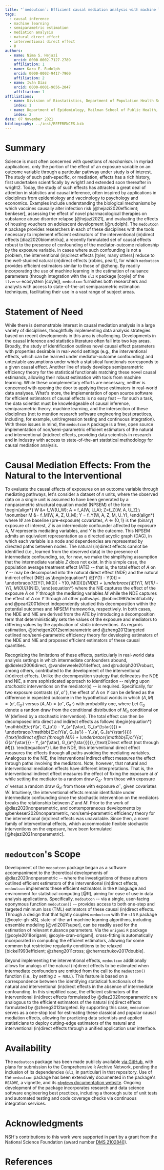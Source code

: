 ```yaml
---
title: "`medoutcon`: Efficient causal mediation analysis with machine learning in `R`"
tags:
  - causal inference
  - machine learning
  - semiparametric estimation
  - mediation analysis
  - natural direct effect
  - interventional direct effect
  - R
authors:
  - name: Nima S. Hejazi
    orcid: 0000-0002-7127-2789
    affiliation: 1
  - name: Kara E. Rudolph
    orcid: 0000-0002-9417-7960
    affiliation: 2
  - name: Iván Díaz
    orcid: 0000-0001-9056-2047
    affiliation: 1
affiliations:
  - name: Division of Biostatistics, Department of Population Health Sciences, Weill Cornell Medicine
    index: 1
  - name: Department of Epidemiology, Mailman School of Public Health, Columbia University
    index: 2
date: 07 November 2021
bibliography: ../inst/REFERENCES.bib
---
```


# Summary

Science is most often concerned with questions of _mechanism_. In myriad
applications, only the portion of the effect of an exposure variable on an
outcome variable through a particular pathway under study is of interest. The
study of such path-specific, or mediation, effects has a rich history, first
undertaken scientifically by wright1 and extended soon thereafter in wright2.
Today, the study of such effects has attracted a great deal of attention in
statistics and causal inference, often inspired by applications in disciplines
from epidemiology and vaccinology to psychology and economics. Examples include
understanding the biological mechanisms by which vaccines causally alter
infection risk [@hejazi2020efficient; benkeser], assessing the effect of novel
pharmacological therapies on substance abuse disorder relapse [@hejazi2021], and
evaluating the effects of housing vouchers on adolescent development [@rudolph].
The `medoutcon` `R` package provides researchers in each of these disciplines
with the tools necessary to implement efficient estimators of the interventional
(in)direct effects [diaz2020biometrika], a recently formulated set of causal
effects robust to the presence of confounding of the mediator-outcome
relationship by the exposure variable. In cases where such confounding is not
a problem, the interventional (in)direct effects [tyler, many others] reduce to
the well-studied natural (in)direct effects [robins, pearl], for which
`medoutcon` provides efficient estimators similar to those of @zheng. By readily
incorporating the use of machine learning in the estimation of nuisance
parameters (through integration with the `sl3` `R` package [coyle] of the
`tlverse` ecosystem [coyle]), `medoutcon` furnishes both researchers and
analysts with access to state-of-the-art semiparametric estimation techniques,
facilitating their use in a vast range of subject areas.

# Statement of Need

While there is demonstrable interest in causal mediation analysis in a large
variety of disciplines, thoughtfully implementing data analysis strategies based
on recent developments in this area is challenging. Developments in the causal
inference and statistics literature often fall into two key areas. Broadly, the
study of identification outlines novel causal effect parameters with properties
desirable in real-world settings (e.g., the interventional effects, which can be
learned under mediator-outcome confounding) and untestable assumptions under
which a statistical functionals corresponds to a given causal effect. Another
line of study develops semiparametric efficiency theory for the statistical
functionals matching these novel causal estimands, allowing their robust
estimation with tools from machine learning. While these complementary efforts
are necessary, neither is concerned with opening the door to applying these
estimators in real-world data analyses. What's more, the implementation of
open source software for efficient estimators of causal effects is no easy feat
-- for such a task, the data scientist must be knowledgeable of causal
inference, semiparametric theory, machine learning, and the intersection of
these disciplines (not to mention research software engineering best practices,
including, for example, unit/regression testing and continuous integration).
With these issues in mind, the `medoutcon` `R` package is a free, open source
implementation of non/semi-parametric efficient estimators of the natural and
interventional (in)direct effects, providing data scientists in research and in
industry with access to state-of-the-art statistical methodology for causal
mediation analysis.

# Causal Mediation Effects: From the Natural to the Interventional

To evaluate the causal effects of exposures on an outcome variable through
mediating pathways, let's consider a dataset of $n$ units, where the observed
data on a single unit is assumed to have been generated by a nonparametric
structural equation model (NPSEM) of the form:
\begin{align*}
  W &= f_W(U_W); A = f_A(W, U_A); Z=f_Z(W, A, U_Z);\\ \nonumber
  M &= f_M(W, A, Z, U_M); Y = f_Y(W, A, Z, M, U_Y),
\end{align*}
where $W$ are baseline (pre-exposure) covariates, $A \in \{0,1\}$ is the
(binary) exposure of interest, $Z$ is an intermediate confounder affected by
exposure $A$, $M$ represents mediating variables, and $Y$ is the outcome. This
NPSEM admits an equivalent representation as a directed acyclic graph (DAG), in
which each variable is a node and dependencies are represented by directed paths
between nodes. The natural (in)direct effects cannot be identified (i.e.,
learned from the observed data) in the presence of intermediate confounding, so,
for now, we make the simplifying assumption that the intermediate variable $Z$
does not exist. In this simple case, the population average treatment effect
(ATE) -- that is, the total effect of $A$ on $Y$ -- may be decomposed into the
natural direct effect (NDE) and the natural indirect effect (NIE) as
\begin{equation*}
  \E[Y(1) - Y(0)] =
    \underbrace{\E[Y(1, M(0)) - Y(0, M(0))]}_{NDE} +
    \underbrace{\E[Y(1, M(1)) - Y(1, M(0))]}_{NIE},
\end{equation*}
where the NIE captures the effect of the exposure $A$ on $Y$ through the
mediating variables $M$ while the NDE captures the effect of $A$ on $Y$ through
all other pathways. @robins1992identifiability and @pearl2001direct
independently studied this decomposition within the potential outcomes and NPSEM
frameworks, respectively. In both cases, the NDE and NIE are derived from the
ATE by introducing a decomposition term that deterministically sets the values
of the exposure and mediators to differing values by the application of _static_
interventions. As regards estimation, @tchetgen2012semiparametric and
@zheng2012targeted outlined non/semi-parametric efficiency theory for developing
estimators of the NDE and NIE and proposed efficient estimators of these causal
quantities.

Recognizing the limitations of these effects, particularly in real-world data
analysis settings in which intermediate confounders abound, @didelez2006direct,
@vanderweele2014effect, and @rudolph2017robust, among others, contributed to the
development of the interventional (in)direct effects. Unlike the decomposition
strategy that delineates the NDE and NIE, a more sophisticated approach to
identification -- relying upon _stochastic_ interventions on the mediator(s) --
is required. Specifically, for two exposure contrasts $\{a', a^{\star}\}$,
the effect of $A$ on $Y$ can be defined as the
difference in expected outcome in the hypothetical worlds in which $(A,M) = (a',
G_{a'})$ versus $(A,M) = (a^{\star}, G_{a^{\star}})$ with probability one, where
Let $G_a$ denote a random draw from the conditional distribution of $M_a$
conditional on $W$ (defined by a stochastic intervention). The total effect can
then be decomposed into direct and indirect effects as follows
\begin{equation*}
\mathbb{E}_c(Y_{a', G_{a'}} - Y_{a^{\star}, G_{a^{\star}}}) =
  \underbrace{\mathbb{E}_c(Y_{a', G_{a'}} - Y_{a',
    G_{a^{\star}}})}_{\text{Indirect effect (through $M$)}} +
  \underbrace{\mathbb{E}_c(Y_{a', G_{a^{\star}}} - Y_{a^{\star},
      G_{a^{\star}}})}_{\text{Direct effect (not through $M$)}}.
\end{equation*}
Like the NDE, this interventional direct effect measures the effects through all
paths avoiding the mediating variables. Analogous to the NIE, the interventional
indirect effect measures the effect through paths involving the mediators. Note,
however, that natural and interventional mediation effects have different
interpretations. That is, the interventional indirect effect measures the effect
of fixing the exposure at $a'$ while setting the mediator to a random draw
$G_{a^{\star}}$ from those with exposure $a'$ versus a random draw $G_{a'}$ from
those with exposure $a^{\star}$, given covariates $W$. Intuitively, the
interventional effects remain identifiable under intermediate confounding since
the stochastic intervention on the mediators breaks the relationship between $Z$
and $M$. Prior to the work of @diaz2020nonparametric, and contemporaneous
developments by @benkeser2020nonparametric, non/semi-parametric efficiency
theory for the interventional (in)direct effects was unavailable. Since then,
a novel family of interventional effects, which accommodate flexible stochastic
interventions on the exposure, have been formulated [@hejazi2021nonparametric].

# `medoutcon`'s Scope

Development of the `medoutcon` package began as a software accompaniment to the
theoretical developments of @diaz2020nonparametric -- where the investigations
of these authors outlined efficient estimators of the interventional (in)direct
effects, `medoutcon` implements these efficient estimators in the `R` language
and environment for statistical computing [@R], aiming for ease of use in data
analysis applications. Specifically, `medoutcon` -- via a single, user-facing
eponymous function `medoutcon()` -- provides access to both one-step and
targeted minimum loss (TML) estimators of these causal (in)direct effects.
Through a design that that tightly couples `medoutcon` with the `sl3` `R`
package [@coyle-gh-sl3], state-of-the-art machine learning algorithms, including
ensemble modeling [@vdl2007super], can be readily used for the estimation of
relevant nuisance parameters. Via the `origami` `R` package [@coyle2018origami;
@coyle-cran-origami], cross-fitting is automatically incorporated in computing
the efficient estimators, allowing for some common but restrictive regularity
conditions to be relaxed [bickel1993efficient; @zheng2011cross;
@chernozhukov2017double].

Beyond implementing the interventional effects, `medoutcon` additionally allows
for analogs of the natural (in)direct effects to be estimated when intermediate
confounders are omitted from the call to the `medoutcon()` function (i.e., by
setting `Z = NULL`). This feature is based on a correspondence between the
identifying statistical functionals of the natural and interventional (in)direct
effects in the absence of intermediate confounding. In this simplified case, the
efficient estimators of the interventional (in)direct effects formulated by
@diaz2020nonparametric are analogous to the efficient estimators of the natural
(in)direct effects formulated by @zheng2012targeted. By supporting this case,
`medoutcon` serves as a one-stop tool for estimating these classical and popular
causal mediation effects, allowing for practicing data scientists and applied
statisticians to deploy cutting-edge estimators of the natural and
interventional (in)direct effects through a unified application user interface.

# Availability

The `medoutcon` package has been made publicly available [via
GitHub](https://github.com/nhejazi/medoutcon), with plans for submission to the
Comprehensive `R` Archive Network, pending the inclusion of its dependencies
(`sl3`, in particular) in that repository. Use of the `medoutcon` package has
been extensively documented in the package's `README`, a vignette, and its
[`pkgdown` documentation website](https://code.nimahejazi.org/medoutcon).
Ongoing development of the package incorporates research and data science
software engineering best practices, including a thorough suite of unit tests
and automated testing and code coverage checks via continuous integration
services.

# Acknowledgments

NSH's contributions to this work were supported in part by a grant from the
National Science Foundation (award number [DMS
2102840](https://www.nsf.gov/awardsearch/showAward?AWD_ID=2102840)).

# References

